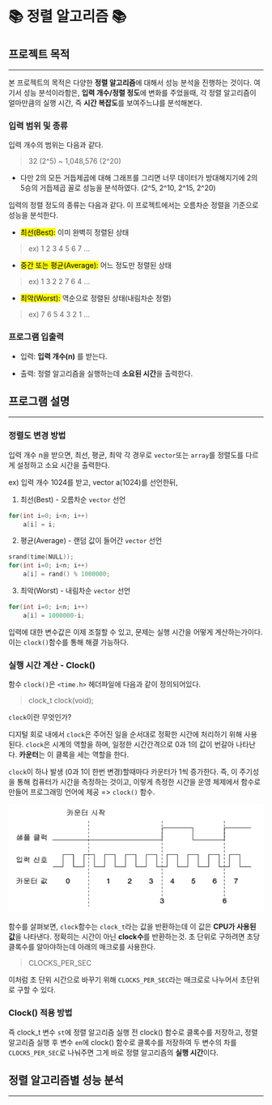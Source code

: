 # 📚 정렬 알고리즘 📚

## 프로젝트 목적
***

본 프로젝트의 목적은 다양한 **정렬 알고리즘**에 대해서 성능 분석을 진행하는 것이다. 여기서 성능 분석이라함은, **입력 개수/정렬 정도**에 변화를 주었을때, 각 정렬 알고리즘이 얼마만큼의 실행 시간, 즉 **시간 복잡도**를 보여주느냐를 분석해본다.

### **입력 범위 및 종류**
입력 개수의 범위는 다음과 같다.
> 32 (2^5) ~ 1,048,576 (2^20)
- 다만 2의 모든 거듭제곱에 대해 그래프를 그리면 너무 데이터가 방대해지기에 2의 5승의 거듭제곱 꼴로 성능을 분석하였다. (2^5, 2^10, 2^15, 2^20)

입력의 정렬 정도의 종류는 다음과 같다. 이 프로젝트에서는 오름차순 정렬을 기준으로 성능을 분석한다. 
- <mark>최선(Best):</mark> 이미 완벽히 정렬된 상태
> ex) 1 2 3 4 5 6 7 ...
- <mark>중간 또는 평균(Average):</mark> 어느 정도만 정렬된 상태
> ex) 1 3 2 2 7 6 4 ...
- <mark>최악(Worst):</mark> 역순으로 정렬된 상태(내림차순 정렬)
> ex) 7 6 5 4 3 2 1 ...

### **프로그램 입출력**
* 입력: **입력 개수(n)** 를 받는다.

* 출력: 정렬 알고리즘을 실행하는데 **소요된 시간**을 출력한다.

## 프로그램 설명
*** 

### **정렬도 변경 방법**
입력 개수 n을 받으면, 최선, 평균, 최악 각 경우로 `vector`또는 `array`를 정렬도를 다르게 설정하고 소요 시간을 출력한다.

ex) 입력 개수 1024를 받고, vector<int> a(1024)를 선언한뒤, 
1. 최선(Best) - 오름차순 `vector` 선언
```c++
for(int i=0; i<n; i++)
    a[i] = i;
```
2. 평균(Average) - 랜덤 값이 들어간 `vector` 선언
```c++
srand(time(NULL));
for(int i=0; i<n; i++)
    a[i] = rand() % 1000000;
```
3. 최악(Worst) - 내림차순 `vector` 선언
```c++
for(int i=0; i<n; i++)
    a[i] = 1000000-i;
```

입력에 대한 변수값은 이제 조절할 수 있고, 문제는 실행 시간을 어떻게 계산하는가이다. 이는 `clock()`함수를 통해 해결 가능하다. 

### **실행 시간 계산 - Clock()**

함수 `clock()`은 `<time.h>` 헤더파일에 다음과 같이 정의되어있다.
> clock_t clock(void); 

`clock`이란 무엇인가?

디지털 회로 내에서 `clock`은 주어진 일을 순서대로 정확한 시간에 처리하기 위해 사용된다. `clock`은 시계의 역할을 하며, 일정한 시간간격으로 0과 1의 값이 번갈아 나타난다. **카운터**는 이 클록을 세는 역할을 한다. 

`clock`이 하나 발생 (0과 1이 한번 변경)할때마다 카운터가 1씩 증가한다. 즉, 이 주기성을 통해 컴퓨터가 시간을 측정하는 것이고, 이렇게 측정한 시간을 운영 체제에서 함수로 만들어 프로그래밍 언어에 제공 => `clock()` 함수.

![first](https://github.com/serenhade00/Sorting_Analysis/blob/main/img/clock.png?raw=true)

함수를 살펴보면, `clock`함수는 `clock_t`라는 값을 반환하는데 이 값은 **CPU가 사용된 값**을 나타낸다. 정확히는 시간이 아닌 **clock수**를 반환하는것. 초 단위로 구하려면 초당 클록수를 알아야하는데 아래의 매크로를 사용한다.

> CLOCKS_PER_SEC

이처럼 초 단위 시간으로 바꾸기 위해 `CLOCKS_PER_SEC`라는 매크로로 나누어서 초단위로 구할 수 있다.

### **Clock() 적용 방법**
즉 clock_t 변수 `st`에 정렬 알고리즘 실행 전 clock() 함수로 클록수를 저장하고, 정렬 알고리즘 실행 후 변수 `en`에 clock() 함수로 클록수를 저장하여 두 변수의 차를 `CLOCKS_PER_SEC`로 나눠주면 그게 바로 정렬 알고리즘의 **실행 시간**이다.

## 정렬 알고리즘별 성능 분석
***





